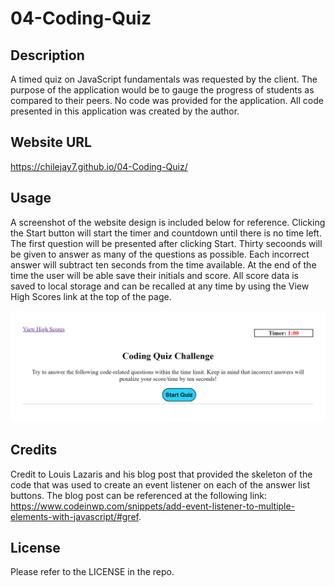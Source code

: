 # 04-Coding-Quiz

## Description

A timed quiz on JavaScript fundamentals was requested by the client.  The purpose of the application would be to gauge the progress of students as compared to their peers.  No code was provided for the application.  All code presented in this application was created by the author.

## Website URL

https://chilejay7.github.io/04-Coding-Quiz/

## Usage

A screenshot of the website design is included below for reference.  Clicking the Start button will start the timer and countdown until there is no time left.  The first question will be presented after clicking Start.  Thirty secoonds will be given to answer as many of the questions as possible.  Each incorrect answer will subtract ten seconds from the time available.  At the end of the time the user will be able save their initials and score. All score data is saved to local storage and can be recalled at any time by using the View High Scores link at the top of the page.

![alt text](./assets/images/CodingQuiz.png)

## Credits

Credit to Louis Lazaris and his blog post that provided the skeleton of the code that was used to create an event listener on each of the answer list buttons.  The blog post can be referenced at the following link: https://www.codeinwp.com/snippets/add-event-listener-to-multiple-elements-with-javascript/#gref.

## License

Please refer to the LICENSE in the repo.